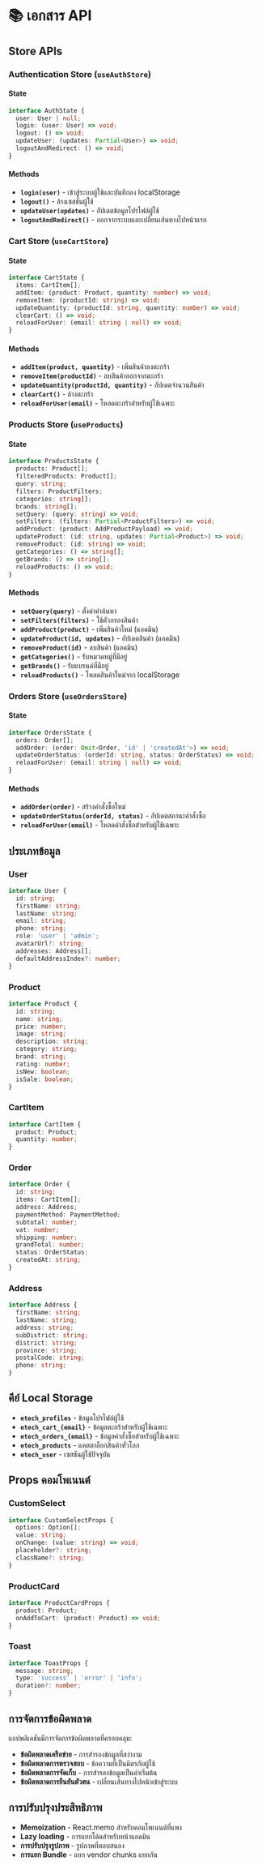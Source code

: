 # 📚 เอกสาร API

## Store APIs

### Authentication Store (`useAuthStore`)

#### State
```typescript
interface AuthState {
  user: User | null;
  login: (user: User) => void;
  logout: () => void;
  updateUser: (updates: Partial<User>) => void;
  logoutAndRedirect: () => void;
}
```

#### Methods
- **`login(user)`** - เข้าสู่ระบบผู้ใช้และบันทึกลง localStorage
- **`logout()`** - ล้างเซสชันผู้ใช้
- **`updateUser(updates)`** - อัปเดตข้อมูลโปรไฟล์ผู้ใช้
- **`logoutAndRedirect()`** - ออกจากระบบและเปลี่ยนเส้นทางไปหน้าแรก

### Cart Store (`useCartStore`)

#### State
```typescript
interface CartState {
  items: CartItem[];
  addItem: (product: Product, quantity: number) => void;
  removeItem: (productId: string) => void;
  updateQuantity: (productId: string, quantity: number) => void;
  clearCart: () => void;
  reloadForUser: (email: string | null) => void;
}
```

#### Methods
- **`addItem(product, quantity)`** - เพิ่มสินค้าลงตะกร้า
- **`removeItem(productId)`** - ลบสินค้าออกจากตะกร้า
- **`updateQuantity(productId, quantity)`** - อัปเดตจำนวนสินค้า
- **`clearCart()`** - ล้างตะกร้า
- **`reloadForUser(email)`** - โหลดตะกร้าสำหรับผู้ใช้เฉพาะ

### Products Store (`useProducts`)

#### State
```typescript
interface ProductsState {
  products: Product[];
  filteredProducts: Product[];
  query: string;
  filters: ProductFilters;
  categories: string[];
  brands: string[];
  setQuery: (query: string) => void;
  setFilters: (filters: Partial<ProductFilters>) => void;
  addProduct: (product: AddProductPayload) => void;
  updateProduct: (id: string, updates: Partial<Product>) => void;
  removeProduct: (id: string) => void;
  getCategories: () => string[];
  getBrands: () => string[];
  reloadProducts: () => void;
}
```

#### Methods
- **`setQuery(query)`** - ตั้งค่าคำค้นหา
- **`setFilters(filters)`** - ใช้ตัวกรองสินค้า
- **`addProduct(product)`** - เพิ่มสินค้าใหม่ (แอดมิน)
- **`updateProduct(id, updates)`** - อัปเดตสินค้า (แอดมิน)
- **`removeProduct(id)`** - ลบสินค้า (แอดมิน)
- **`getCategories()`** - รับหมวดหมู่ที่มีอยู่
- **`getBrands()`** - รับแบรนด์ที่มีอยู่
- **`reloadProducts()`** - โหลดสินค้าใหม่จาก localStorage

### Orders Store (`useOrdersStore`)

#### State
```typescript
interface OrdersState {
  orders: Order[];
  addOrder: (order: Omit<Order, 'id' | 'createdAt'>) => void;
  updateOrderStatus: (orderId: string, status: OrderStatus) => void;
  reloadForUser: (email: string | null) => void;
}
```

#### Methods
- **`addOrder(order)`** - สร้างคำสั่งซื้อใหม่
- **`updateOrderStatus(orderId, status)`** - อัปเดตสถานะคำสั่งซื้อ
- **`reloadForUser(email)`** - โหลดคำสั่งซื้อสำหรับผู้ใช้เฉพาะ

## ประเภทข้อมูล

### User
```typescript
interface User {
  id: string;
  firstName: string;
  lastName: string;
  email: string;
  phone: string;
  role: 'user' | 'admin';
  avatarUrl?: string;
  addresses: Address[];
  defaultAddressIndex?: number;
}
```

### Product
```typescript
interface Product {
  id: string;
  name: string;
  price: number;
  image: string;
  description: string;
  category: string;
  brand: string;
  rating: number;
  isNew: boolean;
  isSale: boolean;
}
```

### CartItem
```typescript
interface CartItem {
  product: Product;
  quantity: number;
}
```

### Order
```typescript
interface Order {
  id: string;
  items: CartItem[];
  address: Address;
  paymentMethod: PaymentMethod;
  subtotal: number;
  vat: number;
  shipping: number;
  grandTotal: number;
  status: OrderStatus;
  createdAt: string;
}
```

### Address
```typescript
interface Address {
  firstName: string;
  lastName: string;
  address: string;
  subDistrict: string;
  district: string;
  province: string;
  postalCode: string;
  phone: string;
}
```

## คีย์ Local Storage

- **`etech_profiles`** - ข้อมูลโปรไฟล์ผู้ใช้
- **`etech_cart_{email}`** - ข้อมูลตะกร้าสำหรับผู้ใช้เฉพาะ
- **`etech_orders_{email}`** - ข้อมูลคำสั่งซื้อสำหรับผู้ใช้เฉพาะ
- **`etech_products`** - แคตตาล็อกสินค้าทั่วโลก
- **`etech_user`** - เซสชันผู้ใช้ปัจจุบัน

## Props คอมโพเนนต์

### CustomSelect
```typescript
interface CustomSelectProps {
  options: Option[];
  value: string;
  onChange: (value: string) => void;
  placeholder?: string;
  className?: string;
}
```

### ProductCard
```typescript
interface ProductCardProps {
  product: Product;
  onAddToCart: (product: Product) => void;
}
```

### Toast
```typescript
interface ToastProps {
  message: string;
  type: 'success' | 'error' | 'info';
  duration?: number;
}
```

## การจัดการข้อผิดพลาด

แอปพลิเคชันมีการจัดการข้อผิดพลาดที่ครอบคลุม:
- **ข้อผิดพลาดเครือข่าย** - การสำรองข้อมูลที่สง่างาม
- **ข้อผิดพลาดการตรวจสอบ** - ข้อความที่เป็นมิตรกับผู้ใช้
- **ข้อผิดพลาดการจัดเก็บ** - การสำรองข้อมูลเป็นค่าเริ่มต้น
- **ข้อผิดพลาดการยืนยันตัวตน** - เปลี่ยนเส้นทางไปหน้าเข้าสู่ระบบ

## การปรับปรุงประสิทธิภาพ

- **Memoization** - React.memo สำหรับคอมโพเนนต์ที่แพง
- **Lazy loading** - การแยกโค้ดสำหรับหน้าแอดมิน
- **การปรับปรุงรูปภาพ** - รูปภาพที่ตอบสนอง
- **การแยก Bundle** - แยก vendor chunks แยกกัน